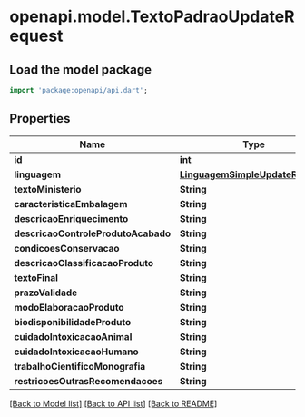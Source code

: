 # openapi.model.TextoPadraoUpdateRequest

## Load the model package
```dart
import 'package:openapi/api.dart';
```

## Properties
Name | Type | Description | Notes
------------ | ------------- | ------------- | -------------
**id** | **int** |  | [optional] 
**linguagem** | [**LinguagemSimpleUpdateRequest**](LinguagemSimpleUpdateRequest.md) |  | [optional] 
**textoMinisterio** | **String** |  | [optional] 
**caracteristicaEmbalagem** | **String** |  | [optional] 
**descricaoEnriquecimento** | **String** |  | [optional] 
**descricaoControleProdutoAcabado** | **String** |  | [optional] 
**condicoesConservacao** | **String** |  | [optional] 
**descricaoClassificacaoProduto** | **String** |  | [optional] 
**textoFinal** | **String** |  | [optional] 
**prazoValidade** | **String** |  | [optional] 
**modoElaboracaoProduto** | **String** |  | [optional] 
**biodisponibilidadeProduto** | **String** |  | [optional] 
**cuidadoIntoxicacaoAnimal** | **String** |  | [optional] 
**cuidadoIntoxicacaoHumano** | **String** |  | [optional] 
**trabalhoCientificoMonografia** | **String** |  | [optional] 
**restricoesOutrasRecomendacoes** | **String** |  | [optional] 

[[Back to Model list]](../README.md#documentation-for-models) [[Back to API list]](../README.md#documentation-for-api-endpoints) [[Back to README]](../README.md)



